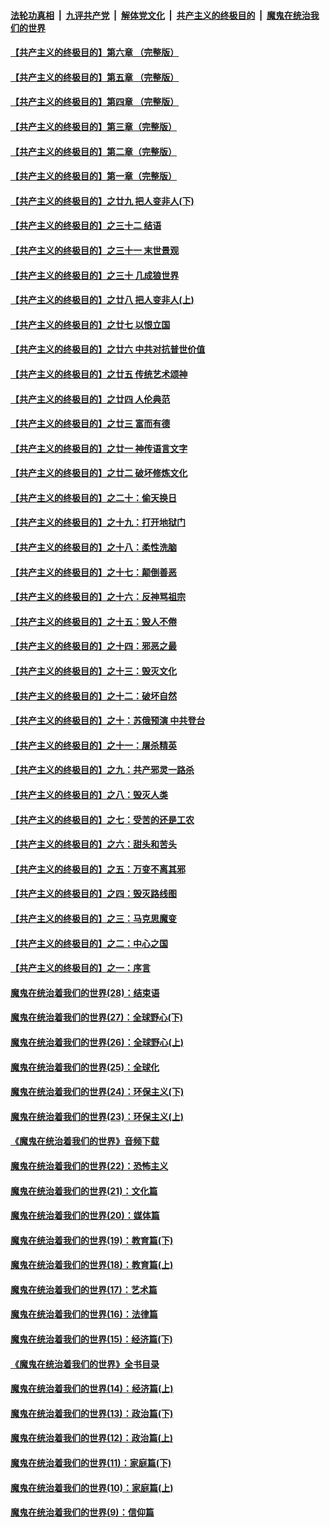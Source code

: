 ####  [法轮功真相](../../../../basic/blob/master/README.md?t=01241939) &nbsp;|&nbsp; [九评共产党](../../../../9ping.md/blob/master/README.md?t=01241939) &nbsp;|&nbsp; [解体党文化](../../../../jtdwh.md/blob/master/README.md?t=01241939)  &nbsp;|&nbsp; [共产主义的终极目的](../../../../gczydzjmd.md/blob/master/README.md?t=01241939) &nbsp;|&nbsp; [魔鬼在统治我们的世界](../../../../mgztzwmdsj.md/blob/master/README.md?t=01241939) 

#### [【共产主义的终极目的】第六章 （完整版）](../pages/nsc422/n11428913.md?t=01241939) 

#### [【共产主义的终极目的】第五章 （完整版）](../pages/nsc422/n11428912.md?t=01241939) 

#### [【共产主义的终极目的】第四章 （完整版）](../pages/nsc422/n11428907.md?t=01241939) 

#### [【共产主义的终极目的】第三章（完整版）](../pages/nsc422/n11428848.md?t=01241939) 

#### [【共产主义的终极目的】第二章（完整版）](../pages/nsc422/n11428831.md?t=01241939) 

#### [【共产主义的终极目的】第一章（完整版）](../pages/nsc422/n11417651.md?t=01241939) 

#### [【共产主义的终极目的】之廿九 把人变非人(下)](../pages/nsc422/n11344140.md?t=01241939) 

#### [【共产主义的终极目的】之三十二 结语](../pages/nsc422/n11360535.md?t=01241939) 

#### [【共产主义的终极目的】之三十一 末世景观](../pages/nsc422/n11351129.md?t=01241939) 

#### [【共产主义的终极目的】之三十 几成狼世界](../pages/nsc422/n11348280.md?t=01241939) 

#### [【共产主义的终极目的】之廿八 把人变非人(上)](../pages/nsc422/n11340492.md?t=01241939) 

#### [【共产主义的终极目的】之廿七 以恨立国](../pages/nsc422/n11336944.md?t=01241939) 

#### [【共产主义的终极目的】之廿六 中共对抗普世价值](../pages/nsc422/n11324785.md?t=01241939) 

#### [【共产主义的终极目的】之廿五 传统艺术颂神](../pages/nsc422/n11296396.md?t=01241939) 

#### [【共产主义的终极目的】之廿四 人伦典范](../pages/nsc422/n11296397.md?t=01241939) 

#### [【共产主义的终极目的】之廿三 富而有德](../pages/nsc422/n11283598.md?t=01241939) 

#### [【共产主义的终极目的】之廿一 神传语言文字](../pages/nsc422/n11263265.md?t=01241939) 

#### [【共产主义的终极目的】之廿二 破坏修炼文化](../pages/nsc422/n11245728.md?t=01241939) 

#### [【共产主义的终极目的】之二十：偷天换日](../pages/nsc422/n11238846.md?t=01241939) 

#### [【共产主义的终极目的】之十九：打开地狱门](../pages/nsc422/n11206376.md?t=01241939) 

#### [【共产主义的终极目的】之十八：柔性洗脑](../pages/nsc422/n11199994.md?t=01241939) 

#### [【共产主义的终极目的】之十七：颠倒善恶](../pages/nsc422/n11179782.md?t=01241939) 

#### [【共产主义的终极目的】之十六：反神骂祖宗](../pages/nsc422/n11166798.md?t=01241939) 

#### [【共产主义的终极目的】之十五：毁人不倦](../pages/nsc422/n11166792.md?t=01241939) 

#### [【共产主义的终极目的】之十四：邪恶之最](../pages/nsc422/n11150249.md?t=01241939) 

#### [【共产主义的终极目的】之十三：毁灭文化](../pages/nsc422/n11135227.md?t=01241939) 

#### [【共产主义的终极目的】之十二：破坏自然](../pages/nsc422/n11135214.md?t=01241939) 

#### [【共产主义的终极目的】之十：苏俄预演 中共登台](../pages/nsc422/n11118424.md?t=01241939) 

#### [【共产主义的终极目的】之十一：屠杀精英](../pages/nsc422/n11118442.md?t=01241939) 

#### [【共产主义的终极目的】之九：共产邪灵一路杀](../pages/nsc422/n11114139.md?t=01241939) 

#### [【共产主义的终极目的】之八：毁灭人类](../pages/nsc422/n11108503.md?t=01241939) 

#### [【共产主义的终极目的】之七：受苦的还是工农](../pages/nsc422/n11101809.md?t=01241939) 

#### [【共产主义的终极目的】之六：甜头和苦头](../pages/nsc422/n11096971.md?t=01241939) 

#### [【共产主义的终极目的】之五：万变不离其邪](../pages/nsc422/n11091285.md?t=01241939) 

#### [【共产主义的终极目的】之四：毁灭路线图](../pages/nsc422/n11086284.md?t=01241939) 

#### [【共产主义的终极目的】之三：马克思魔变](../pages/nsc422/n11061941.md?t=01241939) 

#### [【共产主义的终极目的】之二：中心之国](../pages/nsc422/n11047728.md?t=01241939) 

#### [【共产主义的终极目的】之一：序言](../pages/nsc422/n11086077.md?t=01241939) 

#### [魔鬼在统治着我们的世界(28)：结束语](../pages/nsc422/n10936246.md?t=01241939) 

#### [魔鬼在统治着我们的世界(27)：全球野心(下)](../pages/nsc422/n10928319.md?t=01241939) 

#### [魔鬼在统治着我们的世界(26)：全球野心(上)](../pages/nsc422/n10900318.md?t=01241939) 

#### [魔鬼在统治着我们的世界(25)：全球化](../pages/nsc422/n10788205.md?t=01241939) 

#### [魔鬼在统治着我们的世界(24)：环保主义(下)](../pages/nsc422/n10695307.md?t=01241939) 

#### [魔鬼在统治着我们的世界(23)：环保主义(上)](../pages/nsc422/n10688613.md?t=01241939) 

#### [《魔鬼在统治着我们的世界》音频下载](../pages/nsc422/n10635553.md?t=01241939) 

#### [魔鬼在统治着我们的世界(22)：恐怖主义](../pages/nsc422/n10614727.md?t=01241939) 

#### [魔鬼在统治着我们的世界(21)：文化篇](../pages/nsc422/n10597706.md?t=01241939) 

#### [魔鬼在统治着我们的世界(20)：媒体篇](../pages/nsc422/n10586579.md?t=01241939) 

#### [魔鬼在统治着我们的世界(19)：教育篇(下)](../pages/nsc422/n10564808.md?t=01241939) 

#### [魔鬼在统治着我们的世界(18)：教育篇(上)](../pages/nsc422/n10526970.md?t=01241939) 

#### [魔鬼在统治着我们的世界(17)：艺术篇](../pages/nsc422/n10499093.md?t=01241939) 

#### [魔鬼在统治着我们的世界(16)：法律篇](../pages/nsc422/n10485969.md?t=01241939) 

#### [魔鬼在统治着我们的世界(15)：经济篇(下)](../pages/nsc422/n10469975.md?t=01241939) 

#### [《魔鬼在统治着我们的世界》全书目录](../pages/nsc422/n10464261.md?t=01241939) 

#### [魔鬼在统治着我们的世界(14)：经济篇(上)](../pages/nsc422/n10457370.md?t=01241939) 

#### [魔鬼在统治着我们的世界(13)：政治篇(下)](../pages/nsc422/n10448270.md?t=01241939) 

#### [魔鬼在统治着我们的世界(12)：政治篇(上)](../pages/nsc422/n10444576.md?t=01241939) 

#### [魔鬼在统治着我们的世界(11)：家庭篇(下)](../pages/nsc422/n10440961.md?t=01241939) 

#### [魔鬼在统治着我们的世界(10)：家庭篇(上)](../pages/nsc422/n10435448.md?t=01241939) 

#### [魔鬼在统治着我们的世界(9)：信仰篇](../pages/nsc422/n10432159.md?t=01241939) 


